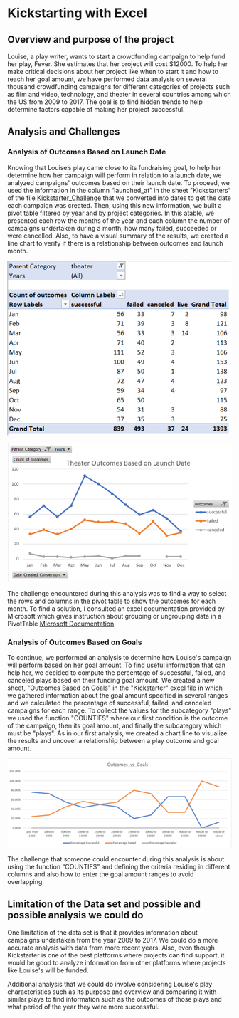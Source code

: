 # Kickstarting with Excel

## Overview and purpose of the project
Louise, a play writer, wants to start a crowdfunding campaign to help fund her play, Fever. She estimates that her project will cost $12000. 
To help her make critical decisions about her project like when to start it and how to reach her goal amount, we have performed data analysis on 
several thousand crowdfunding campaigns for different categories of projects such as film and video, technology, and theater in several countries 
among which the US from 2009 to 2017. The goal is to find hidden trends to help determine factors capable of making her project successful. 

## Analysis and Challenges

### Analysis of Outcomes Based on Launch Date
Knowing that Louise’s play came close to its fundraising goal, to help her determine how her campaign will perform in relation to a launch date,
we analyzed campaigns' outcomes based on their launch date. To proceed, we used the information in 
the column “launched_at” in the sheet "Kickstarters" of the file [Kickstarter_Challenge](https://github.com/valerielnd/Kickstarter-analysis/blob/main/Kickstarter_Challenge.xlsx) that we converted into dates to get the date each campaign was created. Then, using this new information, 
we built a pivot table filtered by year and by project categories. In this atable, we presented each row the months of the year and each column the 
number of campaigns undertaken during a month, how many failed, succeeded or were cancelled. Also, to have a visual summary of the results, 
we created a line chart to verify if there is a relationship between outcomes and launch month.

![Pivot_table_outcome_based_launch_date](https://github.com/valerielnd/Kickstarter-analysis/blob/main/Pivot_table_outcome_based_launch_date.png)

![Chart_line_outcome_based_launch_date](https://github.com/valerielnd/Kickstarter-analysis/blob/main/Outcome_based_launch_date.png)

The challenge encountered during this analysis was to find a way to select the rows and columns in the pivot table to show the outcomes for 
each month. To find a solution, I consulted an excel documentation provided by Microsoft 
which gives instruction about grouping or ungrouping data in a PivotTable [Microsoft Documentation](https://support.microsoft.com/en-us/office/group-or-ungroup-data-in-a-pivottable-c9d1ddd0-6580-47d1-82bc-c84a5a340725?ui=en-us&rs=en-us&ad=us)

### Analysis of Outcomes Based on Goals
To continue, we performed an analysis to determine how Louise's campaign will perform based on her goal amount. To find useful information that can help her, 
we decided to compute the percentage of successful, failed, and canceled plays based on their funding goal amount. We created a new sheet, "Outcomes Based on Goals" 
in the "Kickstarter" excel file in which we gathered information about the goal amount specified in several ranges and we calculated the percentage of successful, 
failed, and canceled campaigns for each range. To collect the values for the subcategory "plays" we used the function "COUNTIFS" where our first condition is 
the outcome of the campaign, then its goal amount, and finally the subcategory which must be "plays". As in our first analysis, we created a chart line to visualize the 
results and uncover a relationship between a play outcome and goal amount.

![Outome_vs_goal](https://github.com/valerielnd/Kickstarter-analysis/blob/main/Outcome_vs_Goals.png)

The challenge that someone could encounter during this analysis is about using the function “COUNTIFS” and defining the criteria residing in different columns and also 
how to enter the goal amount ranges to avoid overlapping.

## Limitation of the Data set and possible and possible analysis we could do
One limitation of the data set is that it provides information about campaigns undertaken from the year 2009 to 2017. We could do a more accurate analysis 
with data from more recent years. 
Also, even though Kickstarter is one of the best platforms where projects can find support, it would be good to analyze information from other platforms where projects like Louise's will be funded.

Additional analysis that we could do involve considering Louise's play characteristics such as its purpose and overview and comparing it with similar plays 
to find information such as the outcomes of those plays and what period of the year they were more successful.
